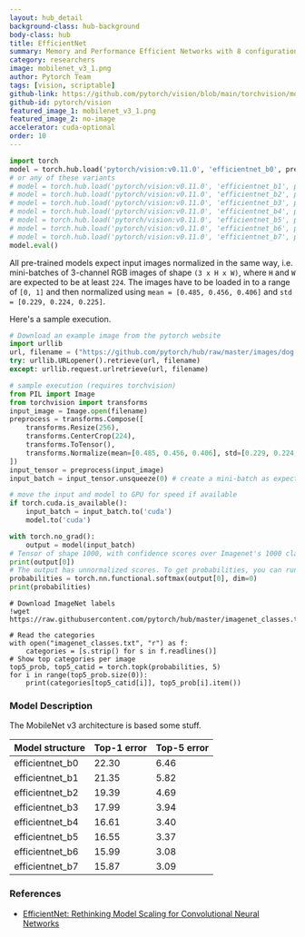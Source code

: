 ```yaml
---
layout: hub_detail
background-class: hub-background
body-class: hub
title: EfficientNet
summary: Memory and Performance Efficient Networks with 8 configurations.
category: researchers
image: mobilenet_v3_1.png
author: Pytorch Team
tags: [vision, scriptable]
github-link: https://github.com/pytorch/vision/blob/main/torchvision/models/efficientnet.py
github-id: pytorch/vision
featured_image_1: mobilenet_v3_1.png
featured_image_2: no-image
accelerator: cuda-optional
order: 10
---
```


```python
import torch
model = torch.hub.load('pytorch/vision:v0.11.0', 'efficientnet_b0', pretrained=True)
# or any of these variants
# model = torch.hub.load('pytorch/vision:v0.11.0', 'efficientnet_b1', pretrained=True)
# model = torch.hub.load('pytorch/vision:v0.11.0', 'efficientnet_b2', pretrained=True)
# model = torch.hub.load('pytorch/vision:v0.11.0', 'efficientnet_b3', pretrained=True)
# model = torch.hub.load('pytorch/vision:v0.11.0', 'efficientnet_b4', pretrained=True)
# model = torch.hub.load('pytorch/vision:v0.11.0', 'efficientnet_b5', pretrained=True)
# model = torch.hub.load('pytorch/vision:v0.11.0', 'efficientnet_b6', pretrained=True)
# model = torch.hub.load('pytorch/vision:v0.11.0', 'efficientnet_b7', pretrained=True)
model.eval()
```

All pre-trained models expect input images normalized in the same way,
i.e. mini-batches of 3-channel RGB images of shape `(3 x H x W)`, where `H` and `W` are expected to be at least `224`.
The images have to be loaded in to a range of `[0, 1]` and then normalized using `mean = [0.485, 0.456, 0.406]`
and `std = [0.229, 0.224, 0.225]`.

Here's a sample execution.

```python
# Download an example image from the pytorch website
import urllib
url, filename = ("https://github.com/pytorch/hub/raw/master/images/dog.jpg", "dog.jpg")
try: urllib.URLopener().retrieve(url, filename)
except: urllib.request.urlretrieve(url, filename)
```

```python
# sample execution (requires torchvision)
from PIL import Image
from torchvision import transforms
input_image = Image.open(filename)
preprocess = transforms.Compose([
    transforms.Resize(256),
    transforms.CenterCrop(224),
    transforms.ToTensor(),
    transforms.Normalize(mean=[0.485, 0.456, 0.406], std=[0.229, 0.224, 0.225]),
])
input_tensor = preprocess(input_image)
input_batch = input_tensor.unsqueeze(0) # create a mini-batch as expected by the model

# move the input and model to GPU for speed if available
if torch.cuda.is_available():
    input_batch = input_batch.to('cuda')
    model.to('cuda')

with torch.no_grad():
    output = model(input_batch)
# Tensor of shape 1000, with confidence scores over Imagenet's 1000 classes
print(output[0])
# The output has unnormalized scores. To get probabilities, you can run a softmax on it.
probabilities = torch.nn.functional.softmax(output[0], dim=0)
print(probabilities)
```

```
# Download ImageNet labels
!wget https://raw.githubusercontent.com/pytorch/hub/master/imagenet_classes.txt
```

```
# Read the categories
with open("imagenet_classes.txt", "r") as f:
    categories = [s.strip() for s in f.readlines()]
# Show top categories per image
top5_prob, top5_catid = torch.topk(probabilities, 5)
for i in range(top5_prob.size(0)):
    print(categories[top5_catid[i]], top5_prob[i].item())
```

### Model Description

The MobileNet v3 architecture is based some stuff.

|  Model structure          | Top-1 error | Top-5 error |
|  ------------------       | ----------- | ----------- |
|  efficientnet_b0          | 22.30       | 6.46        |
|  efficientnet_b1          | 21.35       | 5.82        |
|  efficientnet_b2          | 19.39       | 4.69        |
|  efficientnet_b3          | 17.99       | 3.94        |
|  efficientnet_b4          | 16.61       | 3.40        |
|  efficientnet_b5          | 16.55       | 3.37        |
|  efficientnet_b6          | 15.99       | 3.08        |
|  efficientnet_b7          | 15.87       | 3.09        |


### References

 - [EfficientNet: Rethinking Model Scaling for Convolutional Neural Networks](https://arxiv.org/abs/1905.11946)
